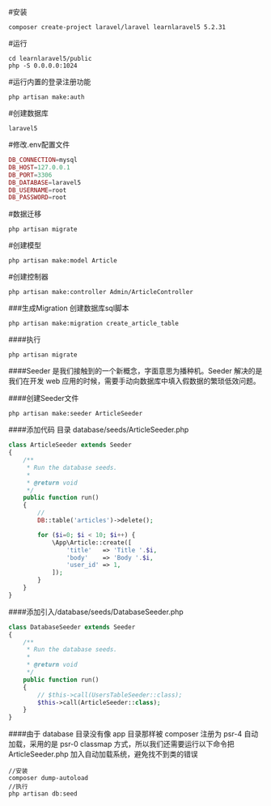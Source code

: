 #安装
```
composer create-project laravel/laravel learnlaravel5 5.2.31
```

#运行
```
cd learnlaravel5/public
php -S 0.0.0.0:1024
```

#运行内置的登录注册功能
```
php artisan make:auth
```

#创建数据库
```
laravel5
```

#修改.env配置文件
```php
DB_CONNECTION=mysql
DB_HOST=127.0.0.1
DB_PORT=3306
DB_DATABASE=laravel5
DB_USERNAME=root
DB_PASSWORD=root
```

#数据迁移
```
php artisan migrate
```

#创建模型
```
php artisan make:model Article
```
#创建控制器
```
php artisan make:controller Admin/ArticleController
```

###生成Migration 创建数据库sql脚本
```
php artisan make:migration create_article_table
```

####执行
```
php artisan migrate
```

####Seeder 是我们接触到的一个新概念，字面意思为播种机。Seeder 解决的是我们在开发 web 应用的时候，需要手动向数据库中填入假数据的繁琐低效问题。

####创建Seeder文件
```
php artisan make:seeder ArticleSeeder
```

####添加代码 目录 database/seeds/ArticleSeeder.php
```php
class ArticleSeeder extends Seeder
{
    /**
     * Run the database seeds.
     *
     * @return void
     */
    public function run()
    {
        //
        DB::table('articles')->delete();

        for ($i=0; $i < 10; $i++) {
            \App\Article::create([
                'title'   => 'Title '.$i,
                'body'    => 'Body '.$i,
                'user_id' => 1,
            ]);
        }
    }
}
```

####添加引入/database/seeds/DatabaseSeeder.php
```php
class DatabaseSeeder extends Seeder
{
    /**
     * Run the database seeds.
     *
     * @return void
     */
    public function run()
    {
        // $this->call(UsersTableSeeder::class);
        $this->call(ArticleSeeder::class);
    }
}
```

####由于 database 目录没有像 app 目录那样被 composer 注册为 psr-4 自动加载，采用的是 psr-0 classmap 方式，所以我们还需要运行以下命令把 ArticleSeeder.php 加入自动加载系统，避免找不到类的错误
```
//安装
composer dump-autoload
//执行
php artisan db:seed
```



